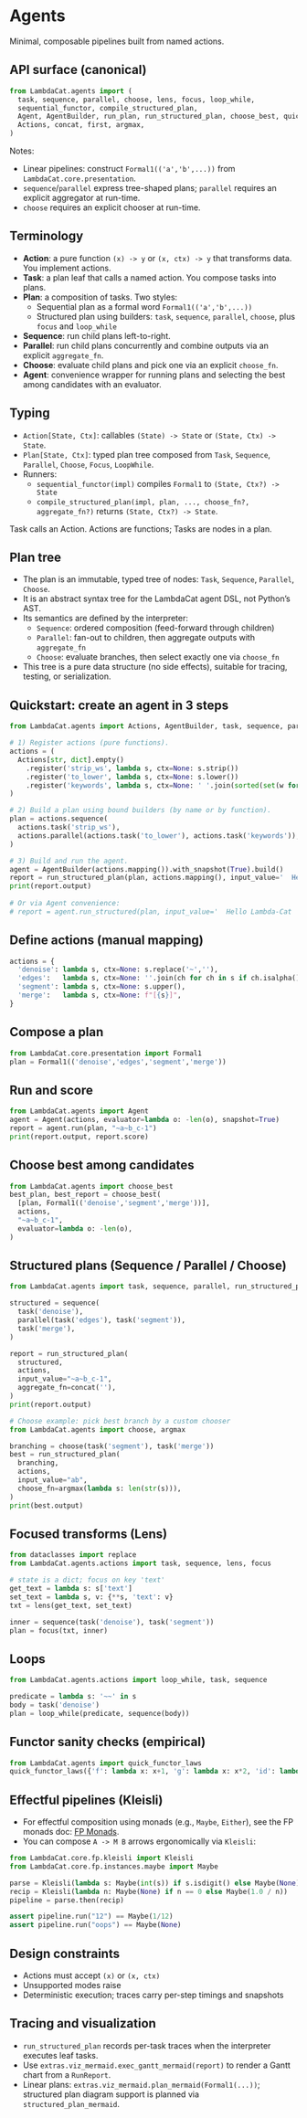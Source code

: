 # Agents

Minimal, composable pipelines built from named actions.

## API surface (canonical)

```python
from LambdaCat.agents import (
  task, sequence, parallel, choose, lens, focus, loop_while,
  sequential_functor, compile_structured_plan,
  Agent, AgentBuilder, run_plan, run_structured_plan, choose_best, quick_functor_laws,
  Actions, concat, first, argmax,
)
```

Notes:
- Linear pipelines: construct `Formal1(('a','b',...))` from `LambdaCat.core.presentation`.
- `sequence`/`parallel` express tree-shaped plans; `parallel` requires an explicit aggregator at run-time.
- `choose` requires an explicit chooser at run-time.

## Terminology

- **Action**: a pure function `(x) -> y` or `(x, ctx) -> y` that transforms data. You implement actions.
- **Task**: a plan leaf that calls a named action. You compose tasks into plans.
- **Plan**: a composition of tasks. Two styles:
  - Sequential plan as a formal word `Formal1(('a','b',...))`
  - Structured plan using builders: `task`, `sequence`, `parallel`, `choose`, plus `focus` and `loop_while`
- **Sequence**: run child plans left-to-right.
- **Parallel**: run child plans concurrently and combine outputs via an explicit `aggregate_fn`.
- **Choose**: evaluate child plans and pick one via an explicit `choose_fn`.
- **Agent**: convenience wrapper for running plans and selecting the best among candidates with an evaluator.

## Typing

- `Action[State, Ctx]`: callables `(State) -> State` or `(State, Ctx) -> State`.
- `Plan[State, Ctx]`: typed plan tree composed from `Task`, `Sequence`, `Parallel`, `Choose`, `Focus`, `LoopWhile`.
- Runners:
  - `sequential_functor(impl)` compiles `Formal1` to `(State, Ctx?) -> State` 
  - `compile_structured_plan(impl, plan, ..., choose_fn?, aggregate_fn?)` returns `(State, Ctx?) -> State`.

Task calls an Action. Actions are functions; Tasks are nodes in a plan.

## Plan tree

- The plan is an immutable, typed tree of nodes: `Task`, `Sequence`, `Parallel`, `Choose`.
- It is an abstract syntax tree for the LambdaCat agent DSL, not Python’s AST.
- Its semantics are defined by the interpreter:
  - `Sequence`: ordered composition (feed-forward through children)
  - `Parallel`: fan-out to children, then aggregate outputs with `aggregate_fn`
  - `Choose`: evaluate branches, then select exactly one via `choose_fn`
- This tree is a pure data structure (no side effects), suitable for tracing, testing, or serialization.

## Quickstart: create an agent in 3 steps

```python
from LambdaCat.agents import Actions, AgentBuilder, task, sequence, parallel, run_structured_plan, concat

# 1) Register actions (pure functions).
actions = (
  Actions[str, dict].empty()
    .register('strip_ws', lambda s, ctx=None: s.strip())
    .register('to_lower', lambda s, ctx=None: s.lower())
    .register('keywords', lambda s, ctx=None: ' '.join(sorted(set(w for w in s.split() if len(w) > 3))))
)

# 2) Build a plan using bound builders (by name or by function).
plan = actions.sequence(
  actions.task('strip_ws'),
  actions.parallel(actions.task('to_lower'), actions.task('keywords')),
)

# 3) Build and run the agent.
agent = AgentBuilder(actions.mapping()).with_snapshot(True).build()
report = run_structured_plan(plan, actions.mapping(), input_value='  Hello Lambda-Cat  ', aggregate_fn=concat(' | '))
print(report.output)
 
# Or via Agent convenience:
# report = agent.run_structured(plan, input_value='  Hello Lambda-Cat  ', aggregate_fn=concat(' | '))
```

## Define actions (manual mapping)
```python
actions = {
  'denoise': lambda s, ctx=None: s.replace('~',''),
  'edges':   lambda s, ctx=None: ''.join(ch for ch in s if ch.isalpha()),
  'segment': lambda s, ctx=None: s.upper(),
  'merge':   lambda s, ctx=None: f"[{s}]",
}
```

## Compose a plan
```python
from LambdaCat.core.presentation import Formal1
plan = Formal1(('denoise','edges','segment','merge'))
```

## Run and score
```python
from LambdaCat.agents import Agent
agent = Agent(actions, evaluator=lambda o: -len(o), snapshot=True)
report = agent.run(plan, "~a~b_c-1")
print(report.output, report.score)
```

## Choose best among candidates
```python
from LambdaCat.agents import choose_best
best_plan, best_report = choose_best(
  [plan, Formal1(('denoise','segment','merge'))],
  actions,
  "~a~b_c-1",
  evaluator=lambda o: -len(o),
)
```

## Structured plans (Sequence / Parallel / Choose)

```python
from LambdaCat.agents import task, sequence, parallel, run_structured_plan, concat

structured = sequence(
  task('denoise'),
  parallel(task('edges'), task('segment')),
  task('merge'),
)

report = run_structured_plan(
  structured,
  actions,
  input_value="~a~b_c-1",
  aggregate_fn=concat(''),
)
print(report.output)
```

```python
# Choose example: pick best branch by a custom chooser
from LambdaCat.agents import choose, argmax

branching = choose(task('segment'), task('merge'))
best = run_structured_plan(
  branching,
  actions,
  input_value="ab",
  choose_fn=argmax(lambda s: len(str(s))),
)
print(best.output)
```

## Focused transforms (Lens)

```python
from dataclasses import replace
from LambdaCat.agents.actions import task, sequence, lens, focus

# state is a dict; focus on key 'text'
get_text = lambda s: s['text']
set_text = lambda s, v: {**s, 'text': v}
txt = lens(get_text, set_text)

inner = sequence(task('denoise'), task('segment'))
plan = focus(txt, inner)
```

## Loops

```python
from LambdaCat.agents.actions import loop_while, task, sequence

predicate = lambda s: '~~' in s
body = task('denoise')
plan = loop_while(predicate, sequence(body))
```

## Functor sanity checks (empirical)
```python
from LambdaCat.agents import quick_functor_laws
quick_functor_laws({'f': lambda x: x+1, 'g': lambda x: x*2, 'id': lambda x: x}, id_name='id', samples=[0,1,2])
```

## Effectful pipelines (Kleisli)

- For effectful composition using monads (e.g., `Maybe`, `Either`), see the FP monads doc: [FP Monads](./monads.md).
- You can compose `A -> M B` arrows ergonomically via `Kleisli`:

```python
from LambdaCat.core.fp.kleisli import Kleisli
from LambdaCat.core.fp.instances.maybe import Maybe

parse = Kleisli(lambda s: Maybe(int(s)) if s.isdigit() else Maybe(None))
recip = Kleisli(lambda n: Maybe(None) if n == 0 else Maybe(1.0 / n))
pipeline = parse.then(recip)

assert pipeline.run("12") == Maybe(1/12)
assert pipeline.run("oops") == Maybe(None)
```

## Design constraints
- Actions must accept `(x)` or `(x, ctx)`
- Unsupported modes raise
- Deterministic execution; traces carry per-step timings and snapshots


## Tracing and visualization

- `run_structured_plan` records per-task traces when the interpreter executes leaf tasks.
- Use `extras.viz_mermaid.exec_gantt_mermaid(report)` to render a Gantt chart from a `RunReport`.
- Linear plans: `extras.viz_mermaid.plan_mermaid(Formal1(...))`; structured plan diagram support is planned via `structured_plan_mermaid`.
